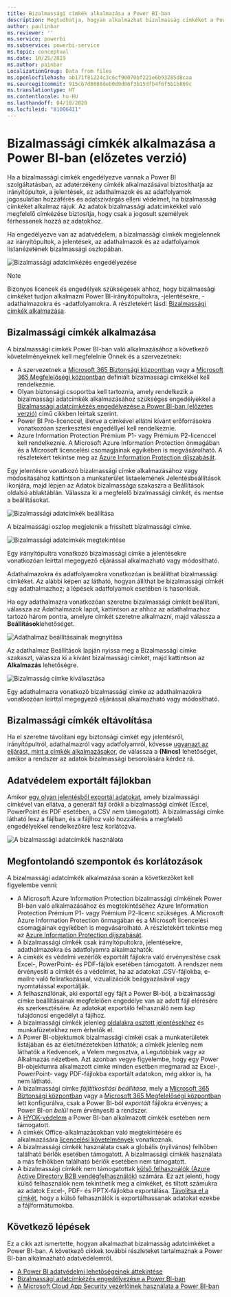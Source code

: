```yaml
---
title: Bizalmassági címkék alkalmazása a Power BI-ban
description: Megtudhatja, hogyan alkalmazhat bizalmasság címkéket a Power BI-ban
author: paulinbar
ms.reviewer: ''
ms.service: powerbi
ms.subservice: powerbi-service
ms.topic: conceptual
ms.date: 10/25/2019
ms.author: painbar
LocalizationGroup: Data from files
ms.openlocfilehash: ab171f81224c3c6cf90070bf221e6b93285d8caa
ms.sourcegitcommit: 915cb7d8088deb0d9d86f3b15dfb4f6f5b1b869c
ms.translationtype: HT
ms.contentlocale: hu-HU
ms.lasthandoff: 04/10/2020
ms.locfileid: "81006411"
---
```

# <a name="apply-data-sensitivity-labels-in-power-bi-preview"></a>Bizalmassági címkék alkalmazása a Power BI-ban (előzetes verzió)

Ha a bizalmassági címkék engedélyezve vannak a Power BI szolgáltatásban, az adatérzékeny címkék alkalmazásával biztosíthatja az irányítópultok, a jelentések, az adathalmazok és az adatfolyamok jogosulatlan hozzáférés és adatszivárgás elleni védelmet, ha bizalmasság címkéket alkalmaz rájuk. Az adatok bizalmassági adatcímkékkel való megfelelő címkézése biztosítja, hogy csak a jogosult személyek férhessenek hozzá az adatokhoz.

Ha engedélyezve van az adatvédelem, a bizalmassági címkék megjelennek az irányítópultok, a jelentések, az adathalmazok és az adatfolyamok listanézetének bizalmassági oszlopában.

![Bizalmassági adatcímkézés engedélyezése](media/service-security-apply-data-sensitivity-labels/apply-data-sensitivity-labels-01.png)

> [!NOTE]
> Bizonyos licencek és engedélyek szükségesek ahhoz, hogy bizalmassági címkéket tudjon alkalmazni Power BI-irányítópultokra, -jelentésekre, -adathalmazokra és -adatfolyamokra. A részletekért lásd: [Bizalmassági címkék alkalmazása](#applying-sensitivity-labels).

## <a name="applying-sensitivity-labels"></a>Bizalmassági címkék alkalmazása

A bizalmassági címkék Power BI-ban való alkalmazásához a következő követelményeknek kell megfelelnie Önnek és a szervezetnek:

* A szervezetnek a [Microsoft 365 Biztonsági központban](https://security.microsoft.com/) vagy a [Microsoft 365 Megfelelőségi központban](https://compliance.microsoft.com/) definiált bizalmassági címkékkel kell rendelkeznie.
* Olyan biztonsági csoportba kell tartoznia, amely rendelkezik a bizalmassági adatcímkék alkalmazásához szükséges engedélyekkel a [Bizalmassági adatcímkézés engedélyezése a Power BI-ban (előzetes verzió)](../admin/service-security-enable-data-sensitivity-labels.md#enable-data-sensitivity-labels) című cikkben leírtak szerint.
* Power BI Pro-licenccel, illetve a címkével ellátni kívánt erőforrásokra vonatkozóan szerkesztési engedéllyel kell rendelkeznie. 
* Azure Information Protection Prémium P1- vagy Prémium P2-licenccel kell rendelkeznie. A Microsoft Azure Information Protection önmagában és a Microsoft licencelési csomagjainak egyikében is megvásárolható. A részletekért tekintse meg az [Azure Information Protection díjszabását](https://azure.microsoft.com/pricing/details/information-protection/).

Egy jelentésre vonatkozó bizalmassági címke alkalmazásához vagy módosításához kattintson a munkaterület listaelemének Jelentésbeállítások ikonjára, majd lépjen az Adatok bizalmassága szakaszra a Beállítások oldalsó ablaktáblán. Válassza ki a megfelelő bizalmassági címkét, és mentse a beállításokat.

![Bizalmassági adatcímkék beállítása](media/service-security-apply-data-sensitivity-labels/apply-data-sensitivity-labels-02.png)

A bizalmassági oszlop megjelenik a frissített bizalmassági címke. 

![Bizalmassági adatcímkék megtekintése](media/service-security-apply-data-sensitivity-labels/apply-data-sensitivity-labels-03.png)

Egy irányítópultra vonatkozó bizalmassági címke a jelentésekre vonatkozóan leírttal megegyező eljárással alkalmazható vagy módosítható. 

Adathalmazokra és adatfolyamokra vonatkozóan is beállíthat bizalmassági címkéket. Az alábbi képen az látható, hogyan állíthat be bizalmassági címkét egy adathalmazhoz; a lépések adatfolyamok esetében is hasonlóak.

Ha egy adathalmazra vonatkozóan szeretne bizalmassági címkét beállítani, válassza az Adathalmazok lapot, kattintson az ahhoz az adathalmazhoz tartozó három pontra, amelyre címkét szeretne alkalmazni, majd válassza a **Beállítások**lehetőséget.

![Adathalmaz beállításainak megnyitása](media/service-security-apply-data-sensitivity-labels/apply-data-sensitivity-labels-05.png)

Az adathalmaz Beállítások lapján nyissa meg a Bizalmassági címke szakaszt, válassza ki a kívánt bizalmassági címkét, majd kattintson az **Alkalmazás** lehetőségre.

![Bizalmasság címke kiválasztása](media/service-security-apply-data-sensitivity-labels/apply-data-sensitivity-labels-06.png)

Egy adathalmazra vonatkozó bizalmassági címke az adathalmazokra vonatkozóan leírttal megegyező eljárással alkalmazható vagy módosítható.

## <a name="removing-sensitivity-labels"></a>Bizalmassági címkék eltávolítása
Ha el szeretne távolítani egy biztonsági címkét egy jelentésről, irányítópultról, adathalmazról vagy adatfolyamról, kövesse [ugyanazt az eljárást, mint a címkék alkalmazásakor](#applying-sensitivity-labels), de válassza a **(Nincs)** lehetőséget, amikor a rendszer az adatok bizalmassági besorolására kérdez rá. 

## <a name="data-protection-in-exported-files"></a>Adatvédelem exportált fájlokban

Amikor [egy olyan jelentésből exportál adatokat](https://docs.microsoft.com/power-bi/consumer/end-user-export), amely bizalmassági címkével van ellátva, a generált fájl örökli a bizalmassági címkét (Excel, PowerPoint és PDF esetében, a CSV nem támogatott). A bizalmassági címke látható lesz a fájlban, és a fájlhoz való hozzáférés a megfelelő engedélyekkel rendelkezőkre lesz korlátozva.

![A bizalmassági adatcímkék használata](media/service-security-apply-data-sensitivity-labels/apply-data-sensitivity-labels-04b.png)

## <a name="considerations-and-limitations"></a>Megfontolandó szempontok és korlátozások

A bizalmassági adatcímkék alkalmazása során a következőket kell figyelembe venni:

* A Microsoft Azure Information Protection bizalmassági címkéinek Power BI-ban való alkalmazásához és megtekintéséhez Azure Information Protection Prémium P1- vagy Prémium P2-licenc szükséges. A Microsoft Azure Information Protection önmagában és a Microsoft licencelési csomagjainak egyikében is megvásárolható. A részletekért tekintse meg az [Azure Information Protection díjszabását](https://azure.microsoft.com/pricing/details/information-protection/).
* A bizalmassági címkék csak irányítópultokra, jelentésekre, adathalmazokra és adatfolyamra alkalmazhatók.
* A címkék és védelmi vezérlők exportált fájlokra való érvényesítése csak Excel-, PowerPoint- és PDF-fájlok esetében támogatott. A rendszer nem érvényesíti a címkét és a védelmet, ha az adatokat .CSV-fájlokba, e-mailre való feliratkozással, vizualizációk beágyazásával vagy nyomtatással exportálják.
* A felhasználónak, aki exportál egy fájlt a Power BI-ból, a bizalmassági címke beállításainak megfelelően engedélye van az adott fájl elérésére és szerkesztésére. Az adatokat exportáló felhasználó nem kap tulajdonosi engedélyt a fájlhoz. 
* A bizalmassági címkék jelenleg [oldalakra osztott jelentésekhez]( https://docs.microsoft.com/power-bi/paginated-reports-report-builder-power-bi) és munkafüzetekhez nem érhetők el. 
* A Power BI-objektumok bizalmassági címkéi csak a munkaterületek listájában és az életútnézetekben láthatók; a címkék jelenleg nem láthatók a Kedvencek, a Velem megosztva, a Legutóbbiak vagy az Alkalmazás nézetben. Azt azonban vegye figyelembe, hogy egy Power BI-objektumra alkalmazott címke minden esetben megmarad az Excel-, PowerPoint- vagy PDF-fájlokba exportált adatokon, még akkor is, ha nem látható.
* A bizalmassági címke *fájltitkosítási beállítása*, mely a [Microsoft 365 Biztonsági központban](https://security.microsoft.com/) vagy a [Microsoft 365 Megfelelőségi központban](https://compliance.microsoft.com/) lett konfigurálva, csak a Power BI-ból *exportált* fájlokra érvényes; a Power BI-on *belül* nem érvényesíti a rendszer.
* A [HYOK-védelem](https://docs.microsoft.com/azure/information-protection/configure-adrms-restrictions) a Power BI-ban alkalmazott címkék esetében nem támogatott.
* A címkék Office-alkalmazásokban való megtekintésére és alkalmazására [licencelési követelmények](https://docs.microsoft.com/microsoft-365/compliance/get-started-with-sensitivity-labels#subscription-and-licensing-requirements-for-sensitivity-labels) vonatkoznak.
* A bizalmassági címkék használata csak a globális (nyilvános) felhőben található bérlők esetében támogatott. A bizalmassági címkék használata a más felhőkben található bérlők esetében nem támogatott.
* A bizalmassági címkék nem támogatottak [külső felhasználók (Azure Active Directory B2B vendégfelhasználók)](../service-admin-azure-ad-b2b.md) számára. Ez azt jelenti, hogy külső felhasználók nem tekinthetik meg a címkéket, és tiltott számukra az adatok Excel-, PDF- és PPTX-fájlokba exportálása. [Távolítsa el a címkét](#removing-sensitivity-labels), hogy a külső felhasználók is exportálhassanak adatokat ezekbe a fájlformátumokba.

## <a name="next-steps"></a>Következő lépések

Ez a cikk azt ismertette, hogyan alkalmazhat bizalmasság adatcímkéket a Power BI-ban. A következő cikkek további részleteket tartalmaznak a Power BI-ban alkalmazható adatvédelemről. 

* [A Power BI adatvédelmi lehetőségeinek áttekintése](../admin/service-security-data-protection-overview.md)
* [Bizalmassági adatcímkézés engedélyezése a Power BI-ban](../admin/service-security-enable-data-sensitivity-labels.md)
* [A Microsoft Cloud App Security vezérlőinek használata a Power BI-ban](../admin/service-security-using-microsoft-cloud-app-security-controls.md)